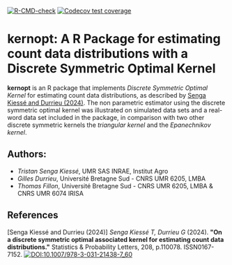  <!-- badges: start -->
  [![R-CMD-check](https://github.com/thomasfillon/kernopt/actions/workflows/R-CMD-check.yaml/badge.svg)](https://github.com/thomasfillon/kernopt/actions/workflows/R-CMD-check.yaml)
   [![Codecov test coverage](https://codecov.io/gh/thomasfillon/kernopt/graph/badge.svg)](https://app.codecov.io/gh/thomasfillon/kernopt)
  <!-- badges: end -->


# kernopt: A R Package for estimating count data distributions with a Discrete Symmetric Optimal Kernel

**kernopt** is an R package that implements *Discrete Symmetric Optimal Kernel* for estimating count data distributions, as described by [Senga Kiessé and Durrieu (2024)](#1). 
The non parametric estimator using the discrete symmetric optimal kernel was illustrated on simulated data sets and a real-word data set included in the package, in comparison with two other discrete symmetric kernels the *triangular kernel* and the *Epanechnikov kernel*.

## Authors: 
- *Tristan Senga Kiessé*, UMR SAS INRAE, Institut Agro
- *Gilles Durrieu*, Université Bretagne Sud - CNRS UMR 6205, LMBA
- *Thomas Fillon*, Université Bretagne Sud - CNRS UMR 6205, LMBA & CNRS UMR 6074 IRISA


## References
<a id="1">[Senga Kiessé and Durrieu (2024)]</a> *Senga Kiessé T, Durrieu G* (2024). **"On a discrete symmetric optimal associated kernel for estimating count data distributions."** Statistics & Probability Letters, 208, p.110078. ISSN0167-7152.
[![DOI:10.1007/978-3-031-21438-7_60](https://zenodo.org/badge/DOI/10.1016/j.spl.2024.110078.svg)](https://doi.org/10.1016/j.spl.2024.110078) 
```bibtex
